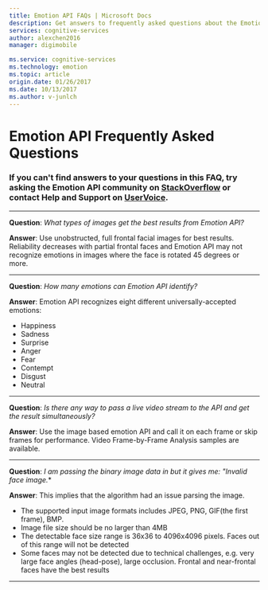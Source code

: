 ```yaml
---
title: Emotion API FAQs | Microsoft Docs
description: Get answers to frequently asked questions about the Emotion API in Cognitive Services.
services: cognitive-services
author: alexchen2016
manager: digimobile

ms.service: cognitive-services
ms.technology: emotion
ms.topic: article
origin.date: 01/26/2017
ms.date: 10/13/2017
ms.author: v-junlch
---
```


# Emotion API Frequently Asked Questions
### If you can't find answers to your questions in this FAQ, try asking the Emotion API community on [StackOverflow](https://stackoverflow.com/questions/tagged/project-oxford+or+microsoft-cognitive) or contact Help and Support on [UserVoice](https://cognitive.uservoice.com/).  

-----

**Question**: *What types of images get the best results from Emotion API?*

**Answer**: Use unobstructed, full frontal facial images for best results. Reliability decreases with partial frontal faces and Emotion API may not recognize emotions in images where the face is rotated 45 degrees or more.

-----

**Question**: *How many emotions can Emotion API identify?*

**Answer**: Emotion API recognizes eight different universally-accepted emotions: 
- Happiness
- Sadness
- Surprise
- Anger
- Fear
- Contempt
- Disgust 
- Neutral 

-----

**Question**: *Is there any way to pass a live video stream to the API and get the result simultaneously?*

**Answer**: Use the image based emotion API and call it on each frame or skip frames for performance.  Video Frame-by-Frame Analysis samples are available.

-----

**Question**: *I am passing the binary image data in but it gives me: "Invalid face image.**

**Answer**: This implies that the algorithm had an issue parsing the image.  
- The supported input image formats includes JPEG, PNG, GIF(the first frame), BMP. 
- Image file size should be no larger than 4MB
- The detectable face size range is 36x36 to 4096x4096 pixels. Faces out of this range will not be detected
- Some faces may not be detected due to technical challenges, e.g. very large face angles (head-pose), large occlusion. Frontal and near-frontal faces have the best results

-----

